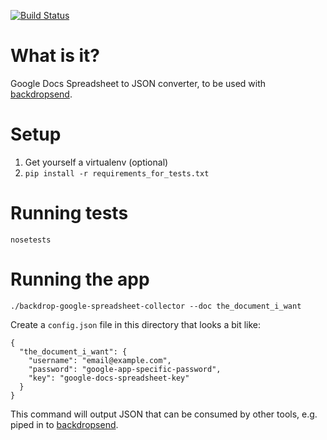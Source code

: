 [![Build Status](https://travis-ci.org/alphagov/backdrop-google-spreadsheet-collector.png?branch=master)](https://travis-ci.org/alphagov/backdrop-google-spreadsheet-collector)

What is it?
===========

Google Docs Spreadsheet to JSON converter, to be used with
[backdropsend](https://github.com/alphagov/backdropsend).

# Setup

1. Get yourself a virtualenv (optional)
2. `pip install -r requirements_for_tests.txt`

# Running tests

`nosetests`

# Running the app

`./backdrop-google-spreadsheet-collector --doc the_document_i_want`

Create a `config.json` file in this directory that looks a bit like:

    {
      "the_document_i_want": {
        "username": "email@example.com",
        "password": "google-app-specific-password",
        "key": "google-docs-spreadsheet-key"
      }
    }

This command will output JSON that can be consumed by other tools, e.g. piped
in to [backdropsend](https://github.com/alphagov/backdropsend).
